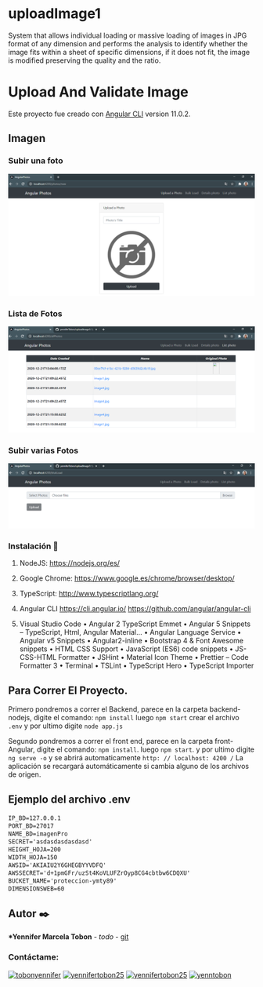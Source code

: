 # uploadImage1

System that allows individual loading or massive loading of images in JPG format of any dimension and performs the analysis to identify whether the image fits within a sheet of specific dimensions, if it does not fit, the image is modified preserving the quality and the ratio.

# Upload And Validate Image

Este proyecto fue creado con [Angular CLI](https://github.com/angular/angular-cli) version 11.0.2.

## Imagen

### Subir una foto

![Subir una foto](https://github.com/yenniferTobon/uploadImage1/blob/master/front-angular/src/assets/proyectUpdate.PNG)

### Lista de Fotos

![Lista de Fotos](https://github.com/yenniferTobon/uploadImage1/blob/master/front-angular/src/assets/proyectUpdateAllPhoto.PNG)

### Subir varias Fotos

![Subir varias Fotos](https://github.com/yenniferTobon/uploadImage1/blob/master/front-angular/src/assets/proyectUpdateUpdatePhotos.PNG)

### Instalación 🔧

1. NodeJS: https://nodejs.org/es/
2. Google Chrome:
   https://www.google.es/chrome/browser/desktop/
3. TypeScript:
   http://www.typescriptlang.org/
4. Angular CLI
   https://cli.angular.io/
   https://github.com/angular/angular-cli

5. Visual Studio Code
   • Angular 2 TypeScript Emmet
   • Angular 5 Snippets – TypeScript, Html, Angular Material...
   • Angular Language Service
   • Angular v5 Snippets
   • Angular2-inline
   • Bootstrap 4 & Font Awesome snippets
   • HTML CSS Support
   • JavaScript (ES6) code snippets
   • JS-CSS-HTML Formatter
   • JSHint
   • Material Icon Theme
   • Prettier – Code Formatter 3
   • Terminal
   • TSLint
   • TypeScript Hero
   • TypeScript Importer

## Para Correr El Proyecto.

Primero pondremos a correr el Backend, parece en la carpeta backend-nodejs, digite el comando:
`npm install`
luego `npm start`
crear el archivo `.env`
y por ultimo digite `node app.js`

Segundo pondremos a correr el front end, parece en la carpeta front-Angular, digite el comando:
`npm install`.
luego `npm start`.
y por ultimo digite `ng serve -o` y se abrirá automaticamente `http: // localhost: 4200 /`
La aplicación se recargará automáticamente si cambia alguno de los archivos de origen.

## Ejemplo del archivo .env

```PORT=3000
IP_BD=127.0.0.1
PORT_BD=27017
NAME_BD=imagenPro
SECRET='asdasdasdasdasd'
HEIGHT_HOJA=200
WIDTH_HOJA=150
AWSID='AKIAIU2Y6GHEGBYYVDFQ'
AWSSECRET='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'
BUCKET_NAME='proteccion-ymty89'
DIMENSIONSWEB=60
```

## Autor ✒️

**\*Yennifer Marcela Tobon** - _todo_ - [git](https://github.com/yenniferTobon?tab=repositories)

<h3 align="left">Contáctame:</h3>
<p align="left">
<a href="https://twitter.com/tobonyennifer" target="blank"><img align="center" src="https://cdn.jsdelivr.net/npm/simple-icons@3.0.1/icons/twitter.svg" alt="tobonyennifer" height="30" width="40" /></a>
<a href="https://linkedin.com/in/yennifertobon25" target="blank"><img align="center" src="https://cdn.jsdelivr.net/npm/simple-icons@3.0.1/icons/linkedin.svg" alt="yennifertobon25" height="30" width="40" /></a>
<a href="https://fb.com/yennifertobon25" target="blank"><img align="center" src="https://cdn.jsdelivr.net/npm/simple-icons@3.0.1/icons/facebook.svg" alt="yennifertobon25" height="30" width="40" /></a>
<a href="https://instagram.com/yenntobon" target="blank"><img align="center" src="https://cdn.jsdelivr.net/npm/simple-icons@3.0.1/icons/instagram.svg" alt="yenntobon" height="30" width="40" /></a>
</p>
<br/>
